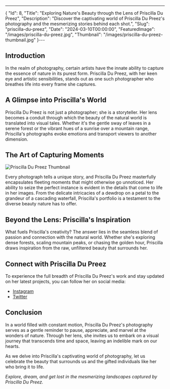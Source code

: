 ---
{
"Id": 8,
"Title": "Exploring Nature's Beauty through the Lens of Priscilla Du Preez",
"Description": "Discover the captivating world of Priscilla Du Preez's photography and the mesmerizing stories behind each shot.",
"Slug": "priscilla-du-preez",
"Date": "2024-03-10T00:00:00",
"FeaturedImage": "/images/priscilla-du-preez.jpg",
"Thumbnail": "/images/priscilla-du-preez-thumbnail.jpg"
}---


## Introduction

In the realm of photography, certain artists have the innate ability to capture the essence of nature in its purest form. Priscilla Du Preez, with her keen eye and artistic sensibilities, stands out as one such photographer who breathes life into every frame she captures.

## A Glimpse into Priscilla's World

Priscilla Du Preez is not just a photographer; she is a storyteller. Her lens becomes a conduit through which the beauty of the natural world is translated into visual tales. Whether it's the gentle sway of leaves in a serene forest or the vibrant hues of a sunrise over a mountain range, Priscilla's photographs evoke emotions and transport viewers to another dimension.

## The Art of Capturing Moments

![Priscilla Du Preez Thumbnail](/images/priscilla-du-preez-thumbnail.jpg)

Every photograph tells a unique story, and Priscilla Du Preez masterfully encapsulates fleeting moments that might otherwise go unnoticed. Her ability to seize the perfect instance is evident in the details that come to life in her images. From the delicate intricacies of a dewdrop on a petal to the grandeur of a cascading waterfall, Priscilla's portfolio is a testament to the diverse beauty nature has to offer.

## Beyond the Lens: Priscilla's Inspiration

What fuels Priscilla's creativity? The answer lies in the seamless blend of passion and connection with the natural world. Whether she's exploring dense forests, scaling mountain peaks, or chasing the golden hour, Priscilla draws inspiration from the raw, unfiltered beauty that surrounds her.

## Connect with Priscilla Du Preez

To experience the full breadth of Priscilla Du Preez's work and stay updated on her latest projects, you can follow her on social media:

- [Instagram](https://www.instagram.com/priscilladupreez/)
- [Twitter](https://twitter.com/priscilladupreez)

## Conclusion

In a world filled with constant motion, Priscilla Du Preez's photography serves as a gentle reminder to pause, appreciate, and marvel at the wonders of nature. Through her lens, she invites us to embark on a visual journey that transcends time and space, leaving an indelible mark on our hearts.

As we delve into Priscilla's captivating world of photography, let us celebrate the beauty that surrounds us and the gifted individuals like her who bring it to life.

*Explore, dream, and get lost in the mesmerizing landscapes captured by Priscilla Du Preez.*
